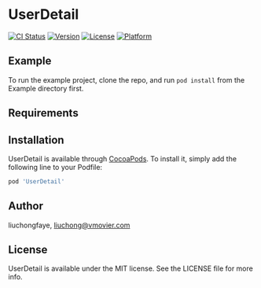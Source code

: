 # UserDetail

[![CI Status](https://img.shields.io/travis/liuchongfaye/UserDetail.svg?style=flat)](https://travis-ci.org/liuchongfaye/UserDetail)
[![Version](https://img.shields.io/cocoapods/v/UserDetail.svg?style=flat)](https://cocoapods.org/pods/UserDetail)
[![License](https://img.shields.io/cocoapods/l/UserDetail.svg?style=flat)](https://cocoapods.org/pods/UserDetail)
[![Platform](https://img.shields.io/cocoapods/p/UserDetail.svg?style=flat)](https://cocoapods.org/pods/UserDetail)

## Example

To run the example project, clone the repo, and run `pod install` from the Example directory first.

## Requirements

## Installation

UserDetail is available through [CocoaPods](https://cocoapods.org). To install
it, simply add the following line to your Podfile:

```ruby
pod 'UserDetail'
```

## Author

liuchongfaye, liuchong@vmovier.com

## License

UserDetail is available under the MIT license. See the LICENSE file for more info.
